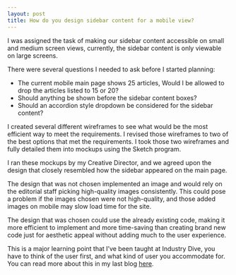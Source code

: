 ```yaml
---
layout: post
title: How do you design sidebar content for a mobile view?
---
```


I was assigned the task of making our sidebar content accessible on small and medium screen views, currently, the sidebar content is only viewable on large screens.

There were several questions I needed to ask before I started planning:
* The current mobile main page shows 25 articles, Would I be allowed to drop the articles listed to 15 or 20?
* Should anything be shown before the sidebar content boxes?
* Should an accordion style dropdown be considered for the sidebar content?

I created several different wireframes to see what would be the most efficient way to meet the requirements. I revised those wireframes to two of the best options that met the requirements. I took those two wireframes and fully detailed them into mockups using the Sketch program.

I ran these mockups by my Creative Director, and we agreed upon the design that closely resembled how the sidebar appeared on the main page.  

The design that was not chosen implemented an image and would rely on the editorial staff picking high-quality images consistently. This could pose a problem if the images chosen were not high-quality, and those added images on mobile may slow load time for the site.

The design that was chosen could use the already existing code, making it more efficient to implement and more time-saving than creating brand new code just for aesthetic appeal without adding much to the user experience.

This is a major learning point that I’ve been taught at Industry Dive, you have to think of the user first, and what kind of user you accommodate for. You can read more about this in my last blog [here](http://www.jhugheswebdev.com/user-interface-design/).
